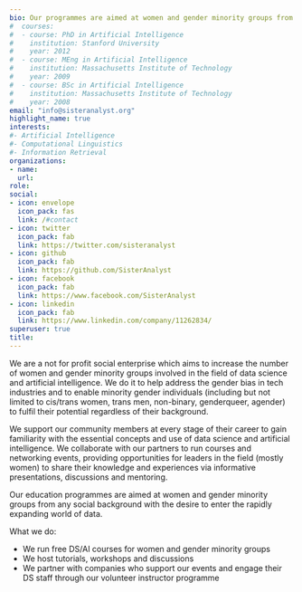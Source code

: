 ```yaml
---
bio: Our programmes are aimed at women and gender minority groups from any social background with the desire to enter the rapidly expanding world of data.
#  courses:
#  - course: PhD in Artificial Intelligence
#    institution: Stanford University
#    year: 2012
#  - course: MEng in Artificial Intelligence
#    institution: Massachusetts Institute of Technology
#    year: 2009
#  - course: BSc in Artificial Intelligence
#    institution: Massachusetts Institute of Technology
#    year: 2008
email: "info@sisteranalyst.org"
highlight_name: true
interests:
#- Artificial Intelligence
#- Computational Linguistics
#- Information Retrieval
organizations:
- name: 
  url: 
role: 
social:
- icon: envelope
  icon_pack: fas
  link: /#contact
- icon: twitter
  icon_pack: fab
  link: https://twitter.com/sisteranalyst
- icon: github
  icon_pack: fab
  link: https://github.com/SisterAnalyst
- icon: facebook
  icon_pack: fab
  link: https://www.facebook.com/SisterAnalyst
- icon: linkedin
  icon_pack: fab
  link: https://www.linkedin.com/company/11262834/
superuser: true
title: 
---
```


We are a not for profit social enterprise which aims to increase the number of women and gender minority groups involved in the field of data science and artificial intelligence. We do it to help address the gender bias in tech industries and to enable minority gender individuals (including but not limited to cis/trans women, trans men, non-binary, genderqueer, agender) to fulfil their potential regardless of their background.

We support our community members at every stage of their career to gain familiarity with the essential concepts and use of data science and artificial intelligence. We collaborate with our partners to run courses and networking events, providing opportunities for leaders in the field (mostly women) to share their knowledge and experiences via informative presentations, discussions and mentoring.

Our education programmes are aimed at women and gender minority groups from any social background with the desire to enter the rapidly expanding world of data.

What we do:
- We run free DS/AI courses for women and gender minority groups
- We host tutorials, workshops and discussions
- We partner with companies who support our events and engage their DS staff through our volunteer instructor programme

